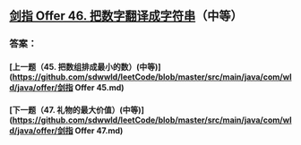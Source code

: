## [剑指 Offer 46. 把数字翻译成字符串](https://leetcode-cn.com/problems/merge-two-sorted-lists/)（中等）





### 答案：



#### [上一题（45. 把数组排成最小的数）(中等)](https://github.com/sdwwld/leetCode/blob/master/src/main/java/com/wld/java/offer/剑指 Offer 45.md)

#### [下一题（47. 礼物的最大价值）(中等)](https://github.com/sdwwld/leetCode/blob/master/src/main/java/com/wld/java/offer/剑指 Offer 47.md)